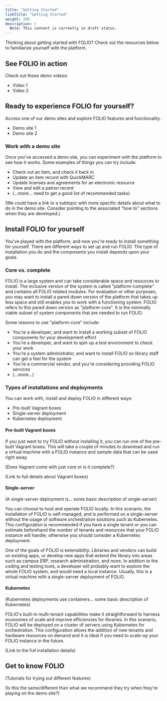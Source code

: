 ```yaml
---
title: "Getting Started"
linkTitle: "Getting Started"
weight: 200
description: >
  Note: This content is currently in draft status.
---
```


Thinking about getting started with FOLIO?  Check out the resources below to familiarize yourself with the platform.

## See FOLIO in action

Check out these demo videos:

* Video 1
* Video 2

## Ready to experience FOLIO for yourself?

Access one of our demo sites and explore FOLIO features and functionality.

* Demo site 1
* Demo site 2

### Work with a demo site

Once you've accessed a demo site, you can experiment with the platform to see how it works.  Some examples of things you can try include:

* Check out an item, and check it back in
* Update an item record with QuickMARC
* Update licenses and agreements for an electronic resource
* View and edit a patron record
* (...more... need to get a good list of recommended tasks)

(We could have a link to a subtopic with more specific details about what to do in the demo site. Consider pointing to the associated "how to" sections when they are developed.)

## Install FOLIO for yourself

You've played with the platform, and now you're ready to install something for yourself. There are different ways to set up and run FOLIO. The type of installation you do and the components you install depends upon your goals.

### Core vs. complete

FOLIO is a large system and can take considerable space and resources to install.  The inclusive version of the system is called "platform-complete" and contains all FOLIO related modules. For evaluation or other purposes, you may want to install a pared down version of the platform that takes up less space and still enables you to work with a functioning system. FOLIO refers to this pared down version as "platform-core". It is the minimally viable subset of system components that are needed to run FOLIO.

Some reasons to use "platform-core" include:

* You're a developer, and want to install a working subset of FOLIO components for your development effort
* You're a developer, and want to spin up a test environment to check your work
* You're a system administrator, and want to install FOLIO so library staff can get a feel for the system
* You're a commercial vendor, and you're considering providing FOLIO services
* (...more...)

### Types of installations and deployments

You can work with, install and deploy FOLIO in different ways:

* Pre-built Vagrant boxes
* Single-server deployment
* Kubernetes deployment

#### Pre-built Vagrant boxes

If you just want to try FOLIO without installing it, you can run one of the pre-built Vagrant boxes. This will take a couple of minutes to download and run a virtual machine with a FOLIO instance and sample data that can be used right away.

(Does Vagrant come with just core or is it complete?)

(Link to full details about Vagrant boxes)

#### Single-server

(A single-server deployment is... some basic description of single-server)

You can choose to host and operate FOLIO locally. In this scenario, the installation of FOLIO is self-managed, and is performed on a single-server without the usage of software orchestration solutions such as Kubernetes. This configuration is recommended if you have a single tenant or you can estimate beforehand the number of tenants and resources that your FOLIO instance will handle; otherwise you should consider a Kubernetes deployment.

One of the goals of FOLIO is extensibility. Libraries and vendors can build on existing apps, or develop new apps that extend the library into areas such as campus ERP, research administration, and more. In addition to the coding and testing tools, a developer will probably want to explore the whole FOLIO system, and would need a local instance. Usually, this is a virtual machine with a single-server deployment of FOLIO.

#### Kubernetes

(Kubernetes deployments use containers... some basic description of Kubernetes)

FOLIO's built-in multi-tenant capabilities make it straightforward to harness economies of scale and improve efficiencies for libraries. In this scenario, FOLIO will be deployed on a cluster of servers using Kubernetes for orchestration. This configuration allows the addition of new tenants and hardware resources on demand and it is ideal if you need to scale-up your FOLIO instance in the future.

(Link to the full installation details)

## Get to know FOLIO

(Tutorials for trying out different features)

(Is this the same/different than what we recommend they try when they're playing on the demo site?)
